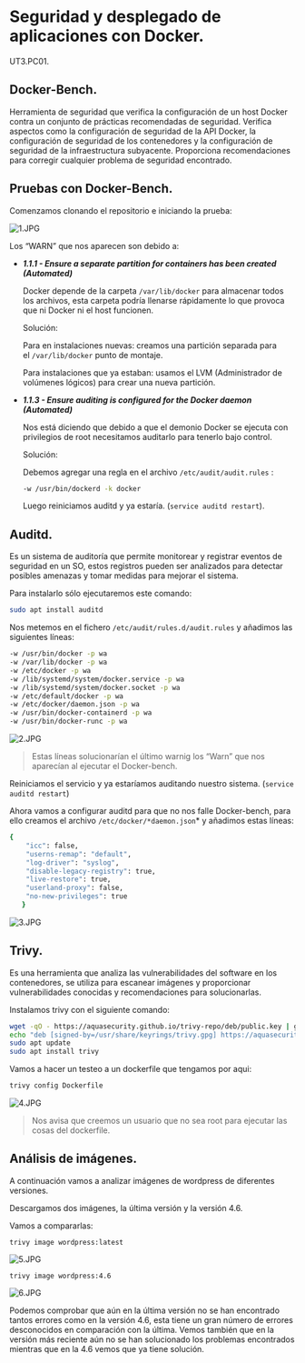 # Seguridad y desplegado de aplicaciones con Docker.

UT3.PC01.

## Docker-Bench.

Herramienta de seguridad que verifica la configuración de un host Docker contra un conjunto de prácticas recomendadas de seguridad. Verifica aspectos como la configuración de seguridad de la API Docker, la configuración de seguridad de los contenedores y la configuración de seguridad de la infraestructura subyacente. Proporciona recomendaciones para corregir cualquier problema de seguridad encontrado.

## Pruebas con Docker-Bench.

Comenzamos clonando el repositorio e iniciando la prueba:

![1.JPG](https://github.com/mariadgt/PuestaEnProduccionSeguraA/UT3PC01/img/1.jpg)

Los “WARN” que nos aparecen son debido a:

- ***1.1.1 - Ensure a separate partition for containers has been created (Automated)***
    
    Docker depende de la carpeta `/var/lib/docker` para almacenar todos los archivos, esta carpeta podría llenarse rápidamente lo que provoca que ni Docker ni el host funcionen. 
    
    Solución:
    
    Para en instalaciones nuevas: creamos una partición separada para el `/var/lib/docker` punto de montaje.
    
    Para instalaciones que ya estaban: usamos el LVM (Administrador de volúmenes lógicos) para crear una nueva partición.
    
- ***1.1.3 - Ensure auditing is configured for the Docker daemon (Automated)***
    
    Nos está diciendo que debido a que el demonio Docker se ejecuta con privilegios de root necesitamos auditarlo para tenerlo bajo control.
    
    Solución:
    
    Debemos agregar una regla en el archivo `/etc/audit/audit.rules` :
    
    ```bash
    -w /usr/bin/dockerd -k docker
    ```
    
    Luego reiniciamos auditd y ya estaría. (`service auditd restart`).
    

## Auditd.

Es un sistema de auditoría que permite monitorear y registrar eventos de seguridad en un SO, estos registros pueden ser analizados para detectar posibles amenazas y tomar medidas para mejorar el sistema.

Para instalarlo sólo ejecutaremos este comando:

```bash
sudo apt install auditd
```

Nos metemos en el fichero `/etc/audit/rules.d/audit.rules` y añadimos las siguientes líneas:

```bash
-w /usr/bin/docker -p wa
-w /var/lib/docker -p wa
-w /etc/docker -p wa
-w /lib/systemd/system/docker.service -p wa 
-w /lib/systemd/system/docker.socket -p wa 
-w /etc/default/docker -p wa
-w /etc/docker/daemon.json -p wa
-w /usr/bin/docker-containerd -p wa
-w /usr/bin/docker-runc -p wa
```

![2.JPG](https://github.com/mariadgt/PuestaEnProduccionSeguraA/UT3PC01/img/2.jpg)

> Estas líneas solucionarían el último warnig los “Warn” que nos aparecían al ejecutar el Docker-bench.
> 

Reiniciamos el servicio y ya estaríamos auditando nuestro sistema. (`service auditd restart`)

Ahora vamos a configurar auditd para que no nos falle Docker-bench, para ello creamos el archivo `/etc/docker/*daemon.json`* y añadimos estas líneas: 

```bash
{
    "icc": false,
    "userns-remap": "default",
    "log-driver": "syslog", 
    "disable-legacy-registry": true,
    "live-restore": true,
    "userland-proxy": false,
    "no-new-privileges": true
   }
```

![3.JPG](https://github.com/mariadgt/PuestaEnProduccionSeguraA/UT3PC01/img/3.jpg)

## Trivy.

Es una herramienta que analiza las vulnerabilidades del software en los contenedores, se utiliza para escanear imágenes y proporcionar vulnerabilidades conocidas y recomendaciones para solucionarlas.

Instalamos trivy con el siguiente comando:

```bash
wget -qO - https://aquasecurity.github.io/trivy-repo/deb/public.key | gpg --dearmor | sudo tee /usr/share/keyrings/trivy.gpg > /dev/null
echo "deb [signed-by=/usr/share/keyrings/trivy.gpg] https://aquasecurity.github.io/trivy-repo/deb $(lsb_release -sc) main"  >  /etc/apt/sources.list.d/trivy.list
sudo apt update
sudo apt install trivy
```

Vamos a hacer un testeo a un dockerfile que tengamos por aqui:

```bash
trivy config Dockerfile
```

![4.JPG](https://github.com/mariadgt/PuestaEnProduccionSeguraA/UT3PC01/img/4.jpg)

> Nos avisa que creemos un usuario que no sea root para ejecutar las cosas del dockerfile.
> 

## Análisis de imágenes.

A continuación vamos a analizar imágenes de wordpress de diferentes versiones.

Descargamos dos imágenes, la última versión y la versión 4.6.

Vamos a compararlas:

`trivy image wordpress:latest`

![5.JPG](https://github.com/mariadgt/PuestaEnProduccionSeguraA/UT3PC01/img/5.jpg)

`trivy image wordpress:4.6`

![6.JPG](https://github.com/mariadgt/PuestaEnProduccionSeguraA/UT3PC01/img/6.jpg)

Podemos comprobar que aún en la última versión no se han encontrado tantos errores como en la versión 4.6, esta tiene un gran número de errores desconocidos en comparación con la última. Vemos también que en la versión más reciente aún no se han solucionado los problemas encontrados mientras que en la 4.6 vemos que ya tiene solución.